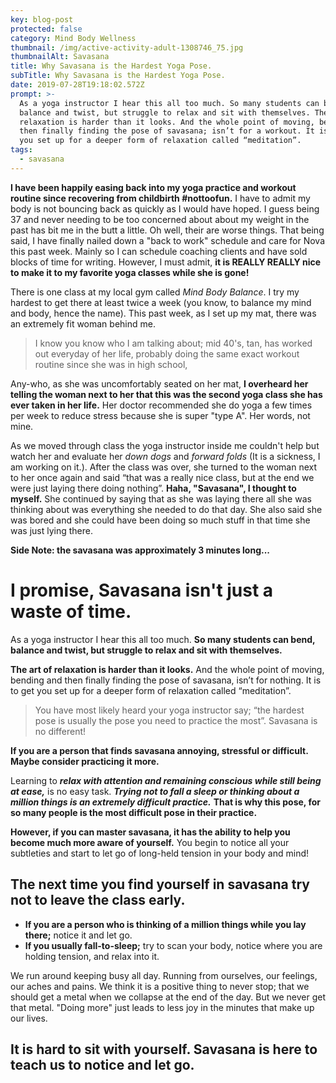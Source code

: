 ```yaml
---
key: blog-post
protected: false
category: Mind Body Wellness
thumbnail: /img/active-activity-adult-1308746_75.jpg
thumbnailAlt: Savasana
title: Why Savasana is the Hardest Yoga Pose.
subTitle: Why Savasana is the Hardest Yoga Pose.
date: 2019-07-28T19:18:02.572Z
prompt: >-
  As a yoga instructor I hear this all too much. So many students can bend,
  balance and twist, but struggle to relax and sit with themselves. The art of
  relaxation is harder than it looks. And the whole point of moving, bending and
  then finally finding the pose of savasana; isn’t for a workout. It is to get
  you set up for a deeper form of relaxation called “meditation”.
tags:
  - savasana
---
```

**I have been happily easing back into my yoga practice and workout routine since recovering from childbirth #nottoofun.** I have to admit my body is not bouncing back as quickly as I would have hoped. I guess being 37 and never needing to be too concerned about about my weight in the past has bit me in the butt a little. Oh well, their are worse things. That being said, I have finally nailed down a "back to work" schedule and care for Nova this past week. Mainly so I can schedule coaching clients and have sold blocks of time for writing. However, I must admit, **it is REALLY REALLY nice to make it to my favorite yoga classes while she is gone!** 

There is one class at my local gym called _Mind Body Balance_. I try my hardest to get there at least twice a week (you know, to balance my mind and body, hence the name). This past week, as I set up my mat, there was an extremely fit woman behind me. 

> I know you know who I am talking about; mid 40's, tan, has worked out everyday of her life, probably doing the same exact workout routine since she was in high school, 

Any-who, as she was uncomfortably seated on her mat, **I overheard her telling the woman next to her that this was the second yoga class she has ever taken in her life.** Her doctor recommended she do yoga a few times per week to reduce stress because she is super "type A". Her words, not mine.

As we moved through class the yoga instructor inside me couldn't help but watch her and evaluate her _down dogs_ and _forward folds_ (It is a sickness, I am working on it.). After the class was over, she turned to the woman next to her once again and said “that was a really nice class, but at the end we were just laying there doing nothing”. **Haha, "Savasana", I thought to myself.** She continued by saying that as she was laying there all she was thinking about was everything she needed to do that day. She also said she was bored and she could have been doing so much stuff in that time she was just lying there.

**Side Note: the savasana was approximately 3 minutes long...**

# I promise, Savasana isn't just a waste of time.

As a yoga instructor I hear this all too much. **So many students can bend, balance and twist, but struggle to relax and sit with themselves.**

**The art of relaxation is harder than it looks.** And the whole point of moving, bending and then finally finding the pose of savasana, isn’t for nothing. It is to get you set up for a deeper form of relaxation called “meditation”.

> You have most likely heard your yoga instructor say; “the hardest pose is usually the pose you need to practice the most”. Savasana is no different!

**If you are a person that finds savasana annoying, stressful or difficult. Maybe consider practicing it more.** 

Learning to _**relax with attention and remaining conscious while still being at ease,**_ is no easy task. _**Trying not to fall a sleep or thinking about a million things is an extremely difficult practice.**_ **That is why this pose, for so many people is the most difficult pose in their practice.**  

**However, if you can master savasana, it has the ability to help you become much more aware of yourself.** You begin to notice all your subtleties and start to let go of long-held tension in your body and mind! 

## The next time you find yourself in savasana try not to leave the class early. 

* **If you are a person who is thinking of a million things while you lay there;** notice it and let go. 
* **If you usually fall-to-sleep;** try to scan your body, notice where you are holding tension, and relax into it. 

We run around keeping busy all day. Running from ourselves, our feelings, our aches and pains.  We think it is a positive thing to never stop; that we should get a metal when we collapse at the end of the day. But we never get that metal. "Doing more" just leads to less joy in the minutes that make up our lives. 

## It is hard to sit with yourself. **Savasana is here to teach us to notice and let go.**
